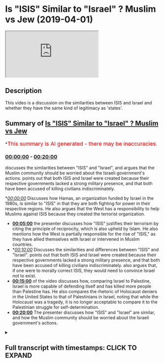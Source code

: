# Is "ISIS" Similar to "Israel" ? Muslim vs Jew (2019-04-01)

<iframe loading='lazy' src='https://www.youtube.com/embed/0vS-UiPFD7Q'></iframe>

## Description

This video is a discussion on the similarities between ISIS and Israel and whether they have the same kind of legitimacy as 'states'.

## Summary of [Is "ISIS" Similar to "Israel" ? Muslim vs Jew](https://www.youtube.com/watch?v=0vS-UiPFD7Q)


*<span style="color:red; font-size:125%">This summary is AI generated - there may be inaccuracies</span>.

### [00:00:00](https://www.youtube.com/watch?v=0vS-UiPFD7Q&t=0) - [00:20:00](https://www.youtube.com/watch?v=0vS-UiPFD7Q&t=1200)

 discusses the similarities between "ISIS" and "Israel", and argues that the Muslim community should be worried about the Israeli government's actions. points out that both ISIS and Israel were created because their respective governments lacked a strong military presence, and that both have been accused of killing civilians indiscriminately.

**[00:00:00](https://www.youtube.com/watch?v=0vS-UiPFD7Q&t=0)* Discusses how Hamas, an organization funded by Israel in the 1980s, is similar to "ISIS" in that they are both fighting for power in their respective regions. He also argues that the West has a responsibility to help Muslims against ISIS because they created the terrorist organization.
* **[00:05:00](https://www.youtube.com/watch?v=0vS-UiPFD7Q&t=300)**  the presenter discusses how "ISIS" justifies their terrorism by citing the principle of reciprocity, which is also upheld by Islam. He also mentions how the West is partially responsible for the rise of "ISIS," as they have allied themselves with Israel or intervened in Muslim countries.
* **[00:10:00](https://www.youtube.com/watch?v=0vS-UiPFD7Q&t=600)* Discusses the similarities and differences between "ISIS" and "Israel". points out that both ISIS and Israel were created because their respective governments lacked a strong military presence, and that both have been accused of killing civilians indiscriminately. also argues that, if one were to morally correct ISIS, they would need to convince Israel not to exist.
* **[00:15:00](https://www.youtube.com/watch?v=0vS-UiPFD7Q&t=900)** of the video discusses how, comparing Israel to Palestine, Israel is more capable of defending itself and has killed more people than Palestine has. He also compares the rhetoric of Holocaust deniers in the United States to that of Palestinians in Israel, noting that while the Holocaust was a tragedy, it is no longer acceptable to compare it to the Palestinian struggle for self-determination.
* **[00:20:00](https://www.youtube.com/watch?v=0vS-UiPFD7Q&t=1200)** The presenter discusses how "ISIS" and "Israel" are similar, and how the Muslim community should be worried about the Israeli government's actions.

<details><summary><h2>Full transcript with timestamps: CLICK TO EXPAND</h2></summary>

[0:00:13](https://youtu.be/0vS-UiPFD7Q?t=13) the reason why i was saying hamas was  
[0:00:15](https://youtu.be/0vS-UiPFD7Q?t=15) funded by israel in 1980s  
[0:00:17](https://youtu.be/0vS-UiPFD7Q?t=17) yeah the reason why that's an important  
[0:00:18](https://youtu.be/0vS-UiPFD7Q?t=18) consideration is because the the main  
[0:00:20](https://youtu.be/0vS-UiPFD7Q?t=20) threat at that time was the plo the  
[0:00:22](https://youtu.be/0vS-UiPFD7Q?t=22) palestinian liberation organization  
[0:00:24](https://youtu.be/0vS-UiPFD7Q?t=24) organization and the reason why they  
[0:00:26](https://youtu.be/0vS-UiPFD7Q?t=26) were amazing they had the majority of  
[0:00:28](https://youtu.be/0vS-UiPFD7Q?t=28) the  
[0:00:28](https://youtu.be/0vS-UiPFD7Q?t=28) military capabilities and so on yeah and  
[0:00:30](https://youtu.be/0vS-UiPFD7Q?t=30) so what happened was that there was a  
[0:00:32](https://youtu.be/0vS-UiPFD7Q?t=32) conflict in interest or if there was a  
[0:00:34](https://youtu.be/0vS-UiPFD7Q?t=34) structure  
[0:00:34](https://youtu.be/0vS-UiPFD7Q?t=34) actually there was a no sorry there was  
[0:00:36](https://youtu.be/0vS-UiPFD7Q?t=36) a struggle for power there was a  
[0:00:37](https://youtu.be/0vS-UiPFD7Q?t=37) struggle for power  
[0:00:38](https://youtu.be/0vS-UiPFD7Q?t=38) between hamas and it continues until  
[0:00:40](https://youtu.be/0vS-UiPFD7Q?t=40) this day and the plo right  
[0:00:41](https://youtu.be/0vS-UiPFD7Q?t=41) and that struggle for power the israelis  
[0:00:44](https://youtu.be/0vS-UiPFD7Q?t=44) saw  
[0:00:45](https://youtu.be/0vS-UiPFD7Q?t=45) an opening and they said you know divide  
[0:00:47](https://youtu.be/0vS-UiPFD7Q?t=47) and conquer  
[0:00:48](https://youtu.be/0vS-UiPFD7Q?t=48) if we fund the hamas and we militarize  
[0:00:51](https://youtu.be/0vS-UiPFD7Q?t=51) them then they'll fight each other we  
[0:00:52](https://youtu.be/0vS-UiPFD7Q?t=52) don't have to fight them that could be  
[0:00:53](https://youtu.be/0vS-UiPFD7Q?t=53) yes yeah so it happens so i can't  
[0:00:55](https://youtu.be/0vS-UiPFD7Q?t=55) justify so where  
[0:00:56](https://youtu.be/0vS-UiPFD7Q?t=56) so this the reason why i'm telling you  
[0:00:59](https://youtu.be/0vS-UiPFD7Q?t=59) this  
[0:00:59](https://youtu.be/0vS-UiPFD7Q?t=59) is it's all about narrative creation  
[0:01:01](https://youtu.be/0vS-UiPFD7Q?t=61) knowledge production the reason why  
[0:01:03](https://youtu.be/0vS-UiPFD7Q?t=63) is because the idea of a terrorist if  
[0:01:05](https://youtu.be/0vS-UiPFD7Q?t=65) you look at the  
[0:01:06](https://youtu.be/0vS-UiPFD7Q?t=66) uh if you look at the forties fifty  
[0:01:08](https://youtu.be/0vS-UiPFD7Q?t=68) sixties seventeen eighteen nineteen  
[0:01:09](https://youtu.be/0vS-UiPFD7Q?t=69) twenty  
[0:01:10](https://youtu.be/0vS-UiPFD7Q?t=70) two thousand so on you'll find that it  
[0:01:12](https://youtu.be/0vS-UiPFD7Q?t=72) was more to do with arab nationality  
[0:01:14](https://youtu.be/0vS-UiPFD7Q?t=74) in the 40s 50s and 60s all right it was  
[0:01:17](https://youtu.be/0vS-UiPFD7Q?t=77) about  
[0:01:18](https://youtu.be/0vS-UiPFD7Q?t=78) arab nationalism versus zionism that was  
[0:01:20](https://youtu.be/0vS-UiPFD7Q?t=80) the struggle all right okay  
[0:01:22](https://youtu.be/0vS-UiPFD7Q?t=82) religion played a secondary you could  
[0:01:24](https://youtu.be/0vS-UiPFD7Q?t=84) even say a tertiary  
[0:01:26](https://youtu.be/0vS-UiPFD7Q?t=86) kind of it was a tertiary consideration  
[0:01:27](https://youtu.be/0vS-UiPFD7Q?t=87) at that point in terms of  
[0:01:29](https://youtu.be/0vS-UiPFD7Q?t=89) the politics the propaganda of both the  
[0:01:31](https://youtu.be/0vS-UiPFD7Q?t=91) arab governments not just in palestine  
[0:01:33](https://youtu.be/0vS-UiPFD7Q?t=93) but around it like in egypt  
[0:01:34](https://youtu.be/0vS-UiPFD7Q?t=94) and syria look the the muslim  
[0:01:38](https://youtu.be/0vS-UiPFD7Q?t=98) the palestinians walking around  
[0:01:42](https://youtu.be/0vS-UiPFD7Q?t=102) in the country can't just finish  
[0:01:45](https://youtu.be/0vS-UiPFD7Q?t=105) my point the same actions were being  
[0:01:47](https://youtu.be/0vS-UiPFD7Q?t=107) done okay all of this time  
[0:01:49](https://youtu.be/0vS-UiPFD7Q?t=109) you've got the same problem with america  
[0:01:50](https://youtu.be/0vS-UiPFD7Q?t=110) funding moody and all these things are  
[0:01:51](https://youtu.be/0vS-UiPFD7Q?t=111) you with me  
[0:01:52](https://youtu.be/0vS-UiPFD7Q?t=112) the reason why i mentioned this is  
[0:01:53](https://youtu.be/0vS-UiPFD7Q?t=113) because the same actions are being done  
[0:01:56](https://youtu.be/0vS-UiPFD7Q?t=116) but the explanatory force has changed  
[0:01:58](https://youtu.be/0vS-UiPFD7Q?t=118) the reason why  
[0:02:00](https://youtu.be/0vS-UiPFD7Q?t=120) these things are happening in the 60s  
[0:02:02](https://youtu.be/0vS-UiPFD7Q?t=122) and 70s according to  
[0:02:04](https://youtu.be/0vS-UiPFD7Q?t=124) if you look at just for example the  
[0:02:05](https://youtu.be/0vS-UiPFD7Q?t=125) propaganda in newspaper materials  
[0:02:08](https://youtu.be/0vS-UiPFD7Q?t=128) is completely different to how it was in  
[0:02:10](https://youtu.be/0vS-UiPFD7Q?t=130) 90 in the 90s 2000s  
[0:02:12](https://youtu.be/0vS-UiPFD7Q?t=132) it shifted from a nationalistic agenda  
[0:02:14](https://youtu.be/0vS-UiPFD7Q?t=134) to a narrative about religion  
[0:02:16](https://youtu.be/0vS-UiPFD7Q?t=136) and that was cause that coincided by the  
[0:02:18](https://youtu.be/0vS-UiPFD7Q?t=138) way you have to know this  
[0:02:19](https://youtu.be/0vS-UiPFD7Q?t=139) with the ending of the cold war which  
[0:02:21](https://youtu.be/0vS-UiPFD7Q?t=141) happened in 89  
[0:02:23](https://youtu.be/0vS-UiPFD7Q?t=143) and the final soldiers left in 91 that  
[0:02:25](https://youtu.be/0vS-UiPFD7Q?t=145) happened a good 27 28 years ago  
[0:02:28](https://youtu.be/0vS-UiPFD7Q?t=148) so obviously america needed a new enemy  
[0:02:31](https://youtu.be/0vS-UiPFD7Q?t=151) israel  
[0:02:31](https://youtu.be/0vS-UiPFD7Q?t=151) needed to kind of come with america and  
[0:02:34](https://youtu.be/0vS-UiPFD7Q?t=154) they came together  
[0:02:35](https://youtu.be/0vS-UiPFD7Q?t=155) the elites of those countries almost in  
[0:02:38](https://youtu.be/0vS-UiPFD7Q?t=158) tacit collusionary format  
[0:02:39](https://youtu.be/0vS-UiPFD7Q?t=159) to create a new narrative of the muslim  
[0:02:41](https://youtu.be/0vS-UiPFD7Q?t=161) terrorist threat  
[0:02:43](https://youtu.be/0vS-UiPFD7Q?t=163) that happened it was in the interest of  
[0:02:45](https://youtu.be/0vS-UiPFD7Q?t=165) the israeli it was in the is  
[0:02:46](https://youtu.be/0vS-UiPFD7Q?t=166) it was in the interest of an opinion  
[0:02:48](https://youtu.be/0vS-UiPFD7Q?t=168) listen  
[0:03:03](https://youtu.be/0vS-UiPFD7Q?t=183) sorry you're still not thinking as broad  
[0:03:05](https://youtu.be/0vS-UiPFD7Q?t=185) as i want you to think  
[0:03:06](https://youtu.be/0vS-UiPFD7Q?t=186) what i'm saying to you 1979  
[0:03:10](https://youtu.be/0vS-UiPFD7Q?t=190) which is a fact you can find i have the  
[0:03:12](https://youtu.be/0vS-UiPFD7Q?t=192) newspaper clipping  
[0:03:16](https://youtu.be/0vS-UiPFD7Q?t=196) or killing millions yes the fact that's  
[0:03:18](https://youtu.be/0vS-UiPFD7Q?t=198) factual millions of being facts muslims  
[0:03:20](https://youtu.be/0vS-UiPFD7Q?t=200) don't believe  
[0:03:20](https://youtu.be/0vS-UiPFD7Q?t=200) not millions but hundreds of thousands  
[0:03:24](https://youtu.be/0vS-UiPFD7Q?t=204) not even a hundred tens of thousands  
[0:03:25](https://youtu.be/0vS-UiPFD7Q?t=205) thousands i wouldn't even say okay this  
[0:03:28](https://youtu.be/0vS-UiPFD7Q?t=208) is  
[0:03:28](https://youtu.be/0vS-UiPFD7Q?t=208) this is that's not available it's in  
[0:03:30](https://youtu.be/0vS-UiPFD7Q?t=210) iraq syria we're talking about all  
[0:03:31](https://youtu.be/0vS-UiPFD7Q?t=211) different  
[0:03:32](https://youtu.be/0vS-UiPFD7Q?t=212) muslims but even then are being killed  
[0:03:34](https://youtu.be/0vS-UiPFD7Q?t=214) fine so  
[0:03:35](https://youtu.be/0vS-UiPFD7Q?t=215) i agree with you so okay that's what's  
[0:03:37](https://youtu.be/0vS-UiPFD7Q?t=217) up it says what this terrorist and  
[0:03:38](https://youtu.be/0vS-UiPFD7Q?t=218) a lot of that's going through the holy  
[0:03:39](https://youtu.be/0vS-UiPFD7Q?t=219) wars and then and what isis are  
[0:03:41](https://youtu.be/0vS-UiPFD7Q?t=221) proclaiming holy  
[0:03:42](https://youtu.be/0vS-UiPFD7Q?t=222) what's that got to do with the west well  
[0:03:43](https://youtu.be/0vS-UiPFD7Q?t=223) i would say to you you're telling me not  
[0:03:45](https://youtu.be/0vS-UiPFD7Q?t=225) about even  
[0:03:46](https://youtu.be/0vS-UiPFD7Q?t=226) isis so to muslims because nobody could  
[0:03:47](https://youtu.be/0vS-UiPFD7Q?t=227) be terrorists well it's got everything  
[0:03:49](https://youtu.be/0vS-UiPFD7Q?t=229) to do  
[0:03:49](https://youtu.be/0vS-UiPFD7Q?t=229) it's everything to do with the west  
[0:03:50](https://youtu.be/0vS-UiPFD7Q?t=230) because they left the power vacuum  
[0:03:52](https://youtu.be/0vS-UiPFD7Q?t=232) 2003 well let me know look at 911  
[0:04:00](https://youtu.be/0vS-UiPFD7Q?t=240) i have a good discussion here okay and  
[0:04:02](https://youtu.be/0vS-UiPFD7Q?t=242) you're just getting over excited  
[0:04:03](https://youtu.be/0vS-UiPFD7Q?t=243) look i'm saying to you i'm telling you  
[0:04:05](https://youtu.be/0vS-UiPFD7Q?t=245) i'm you know i think  
[0:04:06](https://youtu.be/0vS-UiPFD7Q?t=246) well let me let me let you know can i  
[0:04:08](https://youtu.be/0vS-UiPFD7Q?t=248) ask you a question  
[0:04:10](https://youtu.be/0vS-UiPFD7Q?t=250) two planes went into the twin towers yes  
[0:04:11](https://youtu.be/0vS-UiPFD7Q?t=251) yes 911 2  
[0:04:13](https://youtu.be/0vS-UiPFD7Q?t=253) and something people so okay we're back  
[0:04:15](https://youtu.be/0vS-UiPFD7Q?t=255) this guy burnt alive and fell to the  
[0:04:17](https://youtu.be/0vS-UiPFD7Q?t=257) death  
[0:04:17](https://youtu.be/0vS-UiPFD7Q?t=257) right why i could do the west  
[0:04:19](https://youtu.be/0vS-UiPFD7Q?t=259) prototyping muslims well it's got  
[0:04:20](https://youtu.be/0vS-UiPFD7Q?t=260) everything to do with the west if you  
[0:04:21](https://youtu.be/0vS-UiPFD7Q?t=261) look at  
[0:04:22](https://youtu.be/0vS-UiPFD7Q?t=262) if if we bet if we look if we if we look  
[0:04:24](https://youtu.be/0vS-UiPFD7Q?t=264) at the exp  
[0:04:25](https://youtu.be/0vS-UiPFD7Q?t=265) they just add bellum and they just  
[0:04:27](https://youtu.be/0vS-UiPFD7Q?t=267) earned bellow  
[0:04:28](https://youtu.be/0vS-UiPFD7Q?t=268) the justification for war that osama bin  
[0:04:31](https://youtu.be/0vS-UiPFD7Q?t=271) laden supposedly wrote we don't know to  
[0:04:33](https://youtu.be/0vS-UiPFD7Q?t=273) what extent this is  
[0:04:34](https://youtu.be/0vS-UiPFD7Q?t=274) true he wrote this there was a fatwa he  
[0:04:36](https://youtu.be/0vS-UiPFD7Q?t=276) wrote in 1998  
[0:04:37](https://youtu.be/0vS-UiPFD7Q?t=277) and that's what he wrote in 2002 and  
[0:04:40](https://youtu.be/0vS-UiPFD7Q?t=280) then  
[0:04:48](https://youtu.be/0vS-UiPFD7Q?t=288) isaac now you're playing games now you  
[0:04:49](https://youtu.be/0vS-UiPFD7Q?t=289) don't understand now there's a language  
[0:04:51](https://youtu.be/0vS-UiPFD7Q?t=291) barrier  
[0:04:51](https://youtu.be/0vS-UiPFD7Q?t=291) i'm sorry i really don't understand no  
[0:04:53](https://youtu.be/0vS-UiPFD7Q?t=293) well let me explain to you yeah  
[0:04:54](https://youtu.be/0vS-UiPFD7Q?t=294) if you look at his fatwas and his modes  
[0:04:57](https://youtu.be/0vS-UiPFD7Q?t=297) of justification  
[0:04:58](https://youtu.be/0vS-UiPFD7Q?t=298) generally against the west could you  
[0:04:59](https://youtu.be/0vS-UiPFD7Q?t=299) explain can you just give me a giveaway  
[0:05:01](https://youtu.be/0vS-UiPFD7Q?t=301) sorry sorry this is knowledge  
[0:05:03](https://youtu.be/0vS-UiPFD7Q?t=303) information you don't know all right  
[0:05:04](https://youtu.be/0vS-UiPFD7Q?t=304) so you ask me a question i'm giving you  
[0:05:06](https://youtu.be/0vS-UiPFD7Q?t=306) the answer with with data and figures  
[0:05:08](https://youtu.be/0vS-UiPFD7Q?t=308) i'm sorry you should yeah  
[0:05:13](https://youtu.be/0vS-UiPFD7Q?t=313) yes before him and after him how they  
[0:05:16](https://youtu.be/0vS-UiPFD7Q?t=316) justify  
[0:05:17](https://youtu.be/0vS-UiPFD7Q?t=317) the cancelling out of non-combatant  
[0:05:20](https://youtu.be/0vS-UiPFD7Q?t=320) immunity  
[0:05:21](https://youtu.be/0vS-UiPFD7Q?t=321) yes which is the principle that  
[0:05:22](https://youtu.be/0vS-UiPFD7Q?t=322) islamically is upheld even by them by  
[0:05:24](https://youtu.be/0vS-UiPFD7Q?t=324) the way  
[0:05:25](https://youtu.be/0vS-UiPFD7Q?t=325) even by them is upheld the reason how  
[0:05:28](https://youtu.be/0vS-UiPFD7Q?t=328) they cancel that  
[0:05:29](https://youtu.be/0vS-UiPFD7Q?t=329) that principle out of non-combatant  
[0:05:31](https://youtu.be/0vS-UiPFD7Q?t=331) immunity is what they say is  
[0:05:33](https://youtu.be/0vS-UiPFD7Q?t=333) the principle of reciprocity they say  
[0:05:35](https://youtu.be/0vS-UiPFD7Q?t=335) that they're killing our listen  
[0:05:37](https://youtu.be/0vS-UiPFD7Q?t=337) they say osama bin laden said and his  
[0:05:39](https://youtu.be/0vS-UiPFD7Q?t=339) fats were 98. why  
[0:05:41](https://youtu.be/0vS-UiPFD7Q?t=341) why are we killing you because you're  
[0:05:42](https://youtu.be/0vS-UiPFD7Q?t=342) killing us he said in his photo in 2002  
[0:05:44](https://youtu.be/0vS-UiPFD7Q?t=344) the same thing  
[0:05:46](https://youtu.be/0vS-UiPFD7Q?t=346) in other words the reasons why isis can  
[0:05:49](https://youtu.be/0vS-UiPFD7Q?t=349) even exist  
[0:05:50](https://youtu.be/0vS-UiPFD7Q?t=350) is because they justify their acts and  
[0:05:53](https://youtu.be/0vS-UiPFD7Q?t=353) their  
[0:05:54](https://youtu.be/0vS-UiPFD7Q?t=354) terrorism yes through the actions  
[0:05:57](https://youtu.be/0vS-UiPFD7Q?t=357) of the western world according to them  
[0:06:00](https://youtu.be/0vS-UiPFD7Q?t=360) okay according to them that  
[0:06:02](https://youtu.be/0vS-UiPFD7Q?t=362) justifies a person's actions  
[0:06:18](https://youtu.be/0vS-UiPFD7Q?t=378) let's be clear we totally agree on that  
[0:06:20](https://youtu.be/0vS-UiPFD7Q?t=380) point but what i'm saying is if what is  
[0:06:22](https://youtu.be/0vS-UiPFD7Q?t=382) the west  
[0:06:22](https://youtu.be/0vS-UiPFD7Q?t=382) what to do with it according to their  
[0:06:24](https://youtu.be/0vS-UiPFD7Q?t=384) justification methods  
[0:06:26](https://youtu.be/0vS-UiPFD7Q?t=386) they say the west because they they've  
[0:06:29](https://youtu.be/0vS-UiPFD7Q?t=389) come into the us and  
[0:06:30](https://youtu.be/0vS-UiPFD7Q?t=390) the saudi arabia the military they've  
[0:06:32](https://youtu.be/0vS-UiPFD7Q?t=392) come in as military based in saudi  
[0:06:33](https://youtu.be/0vS-UiPFD7Q?t=393) arabia  
[0:06:34](https://youtu.be/0vS-UiPFD7Q?t=394) because of the israel they continually  
[0:06:37](https://youtu.be/0vS-UiPFD7Q?t=397) reference  
[0:06:38](https://youtu.be/0vS-UiPFD7Q?t=398) israel palestine bosnia and chechnya  
[0:06:41](https://youtu.be/0vS-UiPFD7Q?t=401) they are talking about either the west's  
[0:06:44](https://youtu.be/0vS-UiPFD7Q?t=404) um allying with israel or  
[0:06:48](https://youtu.be/0vS-UiPFD7Q?t=408) direct intervention of muslim lands or  
[0:06:50](https://youtu.be/0vS-UiPFD7Q?t=410) acquiescence of muslim  
[0:06:52](https://youtu.be/0vS-UiPFD7Q?t=412) death that is how they've been able to  
[0:06:55](https://youtu.be/0vS-UiPFD7Q?t=415) justify it  
[0:06:56](https://youtu.be/0vS-UiPFD7Q?t=416) in the same way as the christ church  
[0:06:58](https://youtu.be/0vS-UiPFD7Q?t=418) killer was able to justify his murder  
[0:07:00](https://youtu.be/0vS-UiPFD7Q?t=420) in the same way by the way begin  
[0:07:03](https://youtu.be/0vS-UiPFD7Q?t=423) the president of israel hold on excuse  
[0:07:05](https://youtu.be/0vS-UiPFD7Q?t=425) me the president of  
[0:07:07](https://youtu.be/0vS-UiPFD7Q?t=427) the president of israel in his book the  
[0:07:09](https://youtu.be/0vS-UiPFD7Q?t=429) revolt which he wrote which you can read  
[0:07:11](https://youtu.be/0vS-UiPFD7Q?t=431) is a book a primary source material he  
[0:07:13](https://youtu.be/0vS-UiPFD7Q?t=433) says in the beginning of the book  
[0:07:15](https://youtu.be/0vS-UiPFD7Q?t=435) we hate those arabs and he tells  
[0:07:19](https://youtu.be/0vS-UiPFD7Q?t=439) us he tells the people how he went into  
[0:07:21](https://youtu.be/0vS-UiPFD7Q?t=441) villages and killed all the arabs  
[0:07:22](https://youtu.be/0vS-UiPFD7Q?t=442) he justifies his i never justified what  
[0:07:26](https://youtu.be/0vS-UiPFD7Q?t=446) i did did i say that you did it bring  
[0:07:28](https://youtu.be/0vS-UiPFD7Q?t=448) this to me i'm saying that they're  
[0:07:30](https://youtu.be/0vS-UiPFD7Q?t=450) they're just a bellow and just just a  
[0:07:33](https://youtu.be/0vS-UiPFD7Q?t=453) bellow  
[0:07:34](https://youtu.be/0vS-UiPFD7Q?t=454) their modes of justification is  
[0:07:37](https://youtu.be/0vS-UiPFD7Q?t=457) actually the same throughout that the  
[0:07:41](https://youtu.be/0vS-UiPFD7Q?t=461) the jews have the  
[0:07:42](https://youtu.be/0vS-UiPFD7Q?t=462) the jewish terrorists have the same way  
[0:07:44](https://youtu.be/0vS-UiPFD7Q?t=464) the christchurch killer has the same way  
[0:07:46](https://youtu.be/0vS-UiPFD7Q?t=466) and and so does the muslim terrorists  
[0:07:47](https://youtu.be/0vS-UiPFD7Q?t=467) say it's the principle of reciprocity  
[0:07:49](https://youtu.be/0vS-UiPFD7Q?t=469) you're doing it to us  
[0:07:50](https://youtu.be/0vS-UiPFD7Q?t=470) we're doing it to you so from that  
[0:07:52](https://youtu.be/0vS-UiPFD7Q?t=472) perspective they can cancel out  
[0:07:54](https://youtu.be/0vS-UiPFD7Q?t=474) non-combatant immunity  
[0:07:56](https://youtu.be/0vS-UiPFD7Q?t=476) and there can be terrorism so are you in  
[0:07:58](https://youtu.be/0vS-UiPFD7Q?t=478) other words saying that the west is just  
[0:07:59](https://youtu.be/0vS-UiPFD7Q?t=479) as responsible and just as as  
[0:08:01](https://youtu.be/0vS-UiPFD7Q?t=481) no i'm not saying that that's not true  
[0:08:03](https://youtu.be/0vS-UiPFD7Q?t=483) i'm saying that  
[0:08:04](https://youtu.be/0vS-UiPFD7Q?t=484) everyone every terrorist i'm saying  
[0:08:06](https://youtu.be/0vS-UiPFD7Q?t=486) every terrorist every single terrorist  
[0:08:08](https://youtu.be/0vS-UiPFD7Q?t=488) every extremist  
[0:08:10](https://youtu.be/0vS-UiPFD7Q?t=490) every monstrous person that cancels out  
[0:08:13](https://youtu.be/0vS-UiPFD7Q?t=493) this principle of non-combatant immunity  
[0:08:15](https://youtu.be/0vS-UiPFD7Q?t=495) must first go through a justification  
[0:08:17](https://youtu.be/0vS-UiPFD7Q?t=497) program in their mind  
[0:08:18](https://youtu.be/0vS-UiPFD7Q?t=498) and that justification program has to  
[0:08:21](https://youtu.be/0vS-UiPFD7Q?t=501) start with a perpetual conflict  
[0:08:23](https://youtu.be/0vS-UiPFD7Q?t=503) which they propose for themselves we've  
[0:08:25](https://youtu.be/0vS-UiPFD7Q?t=505) been driven out of our land  
[0:08:27](https://youtu.be/0vS-UiPFD7Q?t=507) we've been killed with this with that  
[0:08:29](https://youtu.be/0vS-UiPFD7Q?t=509) and then killing children becomes  
[0:08:30](https://youtu.be/0vS-UiPFD7Q?t=510) legitimate  
[0:08:31](https://youtu.be/0vS-UiPFD7Q?t=511) it's legitimate for isis it's legitimate  
[0:08:33](https://youtu.be/0vS-UiPFD7Q?t=513) for the christchurch killer  
[0:08:35](https://youtu.be/0vS-UiPFD7Q?t=515) for the israeli state my point is that  
[0:08:37](https://youtu.be/0vS-UiPFD7Q?t=517) you can't see  
[0:08:38](https://youtu.be/0vS-UiPFD7Q?t=518) that the israeli government is isis and  
[0:08:41](https://youtu.be/0vS-UiPFD7Q?t=521) isis is the israeli government  
[0:08:42](https://youtu.be/0vS-UiPFD7Q?t=522) there is no difficulty there is no  
[0:08:44](https://youtu.be/0vS-UiPFD7Q?t=524) difference the only difference is  
[0:08:46](https://youtu.be/0vS-UiPFD7Q?t=526) the israeli government where's the  
[0:08:47](https://youtu.be/0vS-UiPFD7Q?t=527) island necessarily uh  
[0:08:50](https://youtu.be/0vS-UiPFD7Q?t=530) i would say i was saying no problem the  
[0:08:52](https://youtu.be/0vS-UiPFD7Q?t=532) israeli government  
[0:09:06](https://youtu.be/0vS-UiPFD7Q?t=546) that's what isis says that's what let me  
[0:09:07](https://youtu.be/0vS-UiPFD7Q?t=547) know that's what isis says do you know  
[0:09:09](https://youtu.be/0vS-UiPFD7Q?t=549) that's why isis says look at their books  
[0:09:11](https://youtu.be/0vS-UiPFD7Q?t=551) look at look at the look at their  
[0:09:12](https://youtu.be/0vS-UiPFD7Q?t=552) magazines have you read what they said  
[0:09:14](https://youtu.be/0vS-UiPFD7Q?t=554) well that's right anyone that doesn't  
[0:09:15](https://youtu.be/0vS-UiPFD7Q?t=555) convert islam gets butchered they start  
[0:09:16](https://youtu.be/0vS-UiPFD7Q?t=556) no that's not they don't quote about  
[0:09:17](https://youtu.be/0vS-UiPFD7Q?t=557) that they don't say that i say that's  
[0:09:19](https://youtu.be/0vS-UiPFD7Q?t=559) what they do  
[0:09:20](https://youtu.be/0vS-UiPFD7Q?t=560) okay isis i'm telling you i've read what  
[0:09:24](https://youtu.be/0vS-UiPFD7Q?t=564) i've read  
[0:09:24](https://youtu.be/0vS-UiPFD7Q?t=564) i don't care what they say i know they  
[0:09:26](https://youtu.be/0vS-UiPFD7Q?t=566) go to everything well well  
[0:09:28](https://youtu.be/0vS-UiPFD7Q?t=568) i can say the same thing about israelis  
[0:09:31](https://youtu.be/0vS-UiPFD7Q?t=571) and killing men  
[0:09:33](https://youtu.be/0vS-UiPFD7Q?t=573) look if that's what i thought it's not  
[0:09:34](https://youtu.be/0vS-UiPFD7Q?t=574) about due date conversion it's about  
[0:09:36](https://youtu.be/0vS-UiPFD7Q?t=576) a genocide it's about getting the people  
[0:09:38](https://youtu.be/0vS-UiPFD7Q?t=578) those arabs out and keeping those  
[0:09:40](https://youtu.be/0vS-UiPFD7Q?t=580) what doesn't mean you're getting those  
[0:09:40](https://youtu.be/0vS-UiPFD7Q?t=580) arrows out but i'm telling you i'm not  
[0:09:42](https://youtu.be/0vS-UiPFD7Q?t=582) necessarily going to be designers i'm  
[0:09:43](https://youtu.be/0vS-UiPFD7Q?t=583) saying as of now that's what's happened  
[0:09:45](https://youtu.be/0vS-UiPFD7Q?t=585) isn't it there is an argument  
[0:09:46](https://youtu.be/0vS-UiPFD7Q?t=586) to do with what is up to they are very  
[0:09:50](https://youtu.be/0vS-UiPFD7Q?t=590) they're living a life i suspect in the  
[0:09:52](https://youtu.be/0vS-UiPFD7Q?t=592) u.s by the way  
[0:09:53](https://youtu.be/0vS-UiPFD7Q?t=593) if they don't do you do you say that  
[0:09:54](https://youtu.be/0vS-UiPFD7Q?t=594) isis is a legitimate state  
[0:09:56](https://youtu.be/0vS-UiPFD7Q?t=596) no okay why not yeah who doesn't think  
[0:09:59](https://youtu.be/0vS-UiPFD7Q?t=599) they are  
[0:09:59](https://youtu.be/0vS-UiPFD7Q?t=599) they're not they're not a legitimate  
[0:10:01](https://youtu.be/0vS-UiPFD7Q?t=601) state because it didn't have on anything  
[0:10:02](https://youtu.be/0vS-UiPFD7Q?t=602) no no you you were saying  
[0:10:05](https://youtu.be/0vS-UiPFD7Q?t=605) israel conquered yes that your  
[0:10:08](https://youtu.be/0vS-UiPFD7Q?t=608) justification for their existence is  
[0:10:09](https://youtu.be/0vS-UiPFD7Q?t=609) conquest  
[0:10:10](https://youtu.be/0vS-UiPFD7Q?t=610) isis conquered their lands you can make  
[0:10:12](https://youtu.be/0vS-UiPFD7Q?t=612) the same justification no  
[0:10:14](https://youtu.be/0vS-UiPFD7Q?t=614) i never said that was a justification  
[0:10:17](https://youtu.be/0vS-UiPFD7Q?t=617) that that the british government if  
[0:10:18](https://youtu.be/0vS-UiPFD7Q?t=618) there is one the british government gave  
[0:10:20](https://youtu.be/0vS-UiPFD7Q?t=620) up  
[0:10:20](https://youtu.be/0vS-UiPFD7Q?t=620) so what's the difference between isis  
[0:10:25](https://youtu.be/0vS-UiPFD7Q?t=625) let's be honest let's be honest you said  
[0:10:27](https://youtu.be/0vS-UiPFD7Q?t=627) the blanket statement yeah  
[0:10:28](https://youtu.be/0vS-UiPFD7Q?t=628) expected me to vibrate that the israeli  
[0:10:30](https://youtu.be/0vS-UiPFD7Q?t=630) government is isis now i completely do  
[0:10:32](https://youtu.be/0vS-UiPFD7Q?t=632) well they have the same justification  
[0:10:35](https://youtu.be/0vS-UiPFD7Q?t=635) it's really do not have agendas to kill  
[0:10:37](https://youtu.be/0vS-UiPFD7Q?t=637) people yes they don't no they don't  
[0:10:39](https://youtu.be/0vS-UiPFD7Q?t=639) they're suspension  
[0:10:41](https://youtu.be/0vS-UiPFD7Q?t=641) listen all these attacks but have you  
[0:10:43](https://youtu.be/0vS-UiPFD7Q?t=643) read it though  
[0:10:44](https://youtu.be/0vS-UiPFD7Q?t=644) no i'm  
[0:10:49](https://youtu.be/0vS-UiPFD7Q?t=649) have you ever been to israel or do you  
[0:10:50](https://youtu.be/0vS-UiPFD7Q?t=650) think i'm allowed in the country like  
[0:10:51](https://youtu.be/0vS-UiPFD7Q?t=651) that  
[0:10:52](https://youtu.be/0vS-UiPFD7Q?t=652) i just met i came back no matter what  
[0:10:54](https://youtu.be/0vS-UiPFD7Q?t=654) i'm not allowed they kicked us back out  
[0:10:56](https://youtu.be/0vS-UiPFD7Q?t=656) man you trust me  
[0:10:57](https://youtu.be/0vS-UiPFD7Q?t=657) trust you i came back just to release a  
[0:10:59](https://youtu.be/0vS-UiPFD7Q?t=659) jet flight from tel aviv to stanster  
[0:11:02](https://youtu.be/0vS-UiPFD7Q?t=662) trust me i can tell you those two people  
[0:11:05](https://youtu.be/0vS-UiPFD7Q?t=665) having a nice conversation  
[0:11:06](https://youtu.be/0vS-UiPFD7Q?t=666) with 10 muslims i know the muslims go  
[0:11:08](https://youtu.be/0vS-UiPFD7Q?t=668) there but not every muslim if you're  
[0:11:09](https://youtu.be/0vS-UiPFD7Q?t=669) affiliated to a charity  
[0:11:11](https://youtu.be/0vS-UiPFD7Q?t=671) that boycotts israel they don't let you  
[0:11:12](https://youtu.be/0vS-UiPFD7Q?t=672) in no one frequency is not allowed  
[0:11:14](https://youtu.be/0vS-UiPFD7Q?t=674) why not because you're a threat to the  
[0:11:16](https://youtu.be/0vS-UiPFD7Q?t=676) country what if i boycott the they don't  
[0:11:18](https://youtu.be/0vS-UiPFD7Q?t=678) either  
[0:11:18](https://youtu.be/0vS-UiPFD7Q?t=678) don't eat the decision  
[0:11:21](https://youtu.be/0vS-UiPFD7Q?t=681) i'm not going to kill you i'm just i'm  
[0:11:22](https://youtu.be/0vS-UiPFD7Q?t=682) saying that you do that you don't have  
[0:11:24](https://youtu.be/0vS-UiPFD7Q?t=684) marriage you pull on the flag in america  
[0:11:25](https://youtu.be/0vS-UiPFD7Q?t=685) they put you in prison why just because  
[0:11:26](https://youtu.be/0vS-UiPFD7Q?t=686) i've just  
[0:11:27](https://youtu.be/0vS-UiPFD7Q?t=687) that's what happens people sorry you put  
[0:11:29](https://youtu.be/0vS-UiPFD7Q?t=689) an american flag not in this country my  
[0:11:30](https://youtu.be/0vS-UiPFD7Q?t=690) friend you can put any  
[0:11:32](https://youtu.be/0vS-UiPFD7Q?t=692) american flag you want here i know you  
[0:11:33](https://youtu.be/0vS-UiPFD7Q?t=693) can't but you burn an american flag in  
[0:11:34](https://youtu.be/0vS-UiPFD7Q?t=694) america  
[0:11:35](https://youtu.be/0vS-UiPFD7Q?t=695) like you said yeah the point i'll make  
[0:11:38](https://youtu.be/0vS-UiPFD7Q?t=698) it to you is this  
[0:11:39](https://youtu.be/0vS-UiPFD7Q?t=699) that if you're what i'm making to you is  
[0:11:54](https://youtu.be/0vS-UiPFD7Q?t=714) right  
[0:12:23](https://youtu.be/0vS-UiPFD7Q?t=743) afraid all these people okay he sat down  
[0:12:25](https://youtu.be/0vS-UiPFD7Q?t=745) with him so the problem is  
[0:12:27](https://youtu.be/0vS-UiPFD7Q?t=747) as of now what did you call it uh osama  
[0:12:29](https://youtu.be/0vS-UiPFD7Q?t=749) bin laden sat down who's with the scia  
[0:12:31](https://youtu.be/0vS-UiPFD7Q?t=751) did he yes in 1979 they were friends  
[0:12:34](https://youtu.be/0vS-UiPFD7Q?t=754) they were good friends of each other  
[0:12:36](https://youtu.be/0vS-UiPFD7Q?t=756) does that mean anything to me what is  
[0:12:38](https://youtu.be/0vS-UiPFD7Q?t=758) that or how's that evidence he i'm  
[0:12:40](https://youtu.be/0vS-UiPFD7Q?t=760) asking  
[0:12:40](https://youtu.be/0vS-UiPFD7Q?t=760) in fact no you know the time you're not  
[0:12:42](https://youtu.be/0vS-UiPFD7Q?t=762) justified the times have a picture of  
[0:12:44](https://youtu.be/0vS-UiPFD7Q?t=764) the calling over heroes all you're doing  
[0:12:45](https://youtu.be/0vS-UiPFD7Q?t=765) is calling israel says i'm asking you  
[0:12:48](https://youtu.be/0vS-UiPFD7Q?t=768) what i'm doing all these reasons i'm  
[0:12:49](https://youtu.be/0vS-UiPFD7Q?t=769) saying that you said i'm asking a basic  
[0:12:51](https://youtu.be/0vS-UiPFD7Q?t=771) question what  
[0:12:52](https://youtu.be/0vS-UiPFD7Q?t=772) do you want six million israeli let's  
[0:12:54](https://youtu.be/0vS-UiPFD7Q?t=774) see let's say you morally correct that  
[0:12:55](https://youtu.be/0vS-UiPFD7Q?t=775) they shouldn't be in the country yes the  
[0:12:57](https://youtu.be/0vS-UiPFD7Q?t=777) problem is what do you want six million  
[0:12:58](https://youtu.be/0vS-UiPFD7Q?t=778) israelis to do now  
[0:12:59](https://youtu.be/0vS-UiPFD7Q?t=779) i think that this is an audition is  
[0:13:00](https://youtu.be/0vS-UiPFD7Q?t=780) calling them assets  
[0:13:02](https://youtu.be/0vS-UiPFD7Q?t=782) they kill people what are you doing is  
[0:13:04](https://youtu.be/0vS-UiPFD7Q?t=784) saying that they have agendas to get rid  
[0:13:05](https://youtu.be/0vS-UiPFD7Q?t=785) of the muslims  
[0:13:06](https://youtu.be/0vS-UiPFD7Q?t=786) i'm telling you now there's a a major  
[0:13:09](https://youtu.be/0vS-UiPFD7Q?t=789) conflict  
[0:13:10](https://youtu.be/0vS-UiPFD7Q?t=790) and it's about it are you asking me a  
[0:13:12](https://youtu.be/0vS-UiPFD7Q?t=792) question you've asked no let me just  
[0:13:13](https://youtu.be/0vS-UiPFD7Q?t=793) finish yeah i'm just finished  
[0:13:16](https://youtu.be/0vS-UiPFD7Q?t=796) i'm not i'm just i'm very calm okay yeah  
[0:13:20](https://youtu.be/0vS-UiPFD7Q?t=800) just give it two minutes  
[0:13:21](https://youtu.be/0vS-UiPFD7Q?t=801) all right yeah that's right yeah yeah  
[0:13:23](https://youtu.be/0vS-UiPFD7Q?t=803) i'm saying people are killing each other  
[0:13:25](https://youtu.be/0vS-UiPFD7Q?t=805) yep  
[0:13:25](https://youtu.be/0vS-UiPFD7Q?t=805) and we know for a fact there are  
[0:13:27](https://youtu.be/0vS-UiPFD7Q?t=807) palestinians who want to kill israelis  
[0:13:29](https://youtu.be/0vS-UiPFD7Q?t=809) have a chance to kill all israelis  
[0:13:30](https://youtu.be/0vS-UiPFD7Q?t=810) okay you know that's that's a fact it's  
[0:13:32](https://youtu.be/0vS-UiPFD7Q?t=812) a given i'm telling you now i'm i had  
[0:13:34](https://youtu.be/0vS-UiPFD7Q?t=814) friends no problem juicing people  
[0:13:37](https://youtu.be/0vS-UiPFD7Q?t=817) you read the israeli newspapers there's  
[0:13:39](https://youtu.be/0vS-UiPFD7Q?t=819) terrorist attacks every couple of years  
[0:13:40](https://youtu.be/0vS-UiPFD7Q?t=820) okay go ahead keep going  
[0:13:42](https://youtu.be/0vS-UiPFD7Q?t=822) well as of now by the way it's not it's  
[0:13:44](https://youtu.be/0vS-UiPFD7Q?t=824) not the case i've looked at the numbers  
[0:13:46](https://youtu.be/0vS-UiPFD7Q?t=826) that's fine  
[0:13:46](https://youtu.be/0vS-UiPFD7Q?t=826) the case i'm telling you facts that i  
[0:13:48](https://youtu.be/0vS-UiPFD7Q?t=828) lived there i've lived i've studied  
[0:13:49](https://youtu.be/0vS-UiPFD7Q?t=829) therefore yeah but  
[0:13:50](https://youtu.be/0vS-UiPFD7Q?t=830) no no no i know you studied there for  
[0:13:51](https://youtu.be/0vS-UiPFD7Q?t=831) the past year that's one year and  
[0:13:53](https://youtu.be/0vS-UiPFD7Q?t=833) seventy years of its history so that's  
[0:13:54](https://youtu.be/0vS-UiPFD7Q?t=834) 170th  
[0:13:56](https://youtu.be/0vS-UiPFD7Q?t=836) well what's happened with anything  
[0:13:58](https://youtu.be/0vS-UiPFD7Q?t=838) that's a lot of no no i'm asking as of  
[0:14:00](https://youtu.be/0vS-UiPFD7Q?t=840) now it's like  
[0:14:04](https://youtu.be/0vS-UiPFD7Q?t=844) so you don't really have the full volume  
[0:14:05](https://youtu.be/0vS-UiPFD7Q?t=845) yeah yeah you hear terrorist attacks  
[0:14:07](https://youtu.be/0vS-UiPFD7Q?t=847) left right and center  
[0:14:08](https://youtu.be/0vS-UiPFD7Q?t=848) are you hearing this you do certainly no  
[0:14:11](https://youtu.be/0vS-UiPFD7Q?t=851) no this is fact  
[0:14:11](https://youtu.be/0vS-UiPFD7Q?t=851) yeah well it's usually there's a bullet  
[0:14:13](https://youtu.be/0vS-UiPFD7Q?t=853) i know i know i know if there's a place  
[0:14:15](https://youtu.be/0vS-UiPFD7Q?t=855) called hanov in jerusalem  
[0:14:17](https://youtu.be/0vS-UiPFD7Q?t=857) where uh two years back five the five um  
[0:14:20](https://youtu.be/0vS-UiPFD7Q?t=860) so what numbers are so look at the  
[0:14:21](https://youtu.be/0vS-UiPFD7Q?t=861) civilian casualties of palestinians  
[0:14:23](https://youtu.be/0vS-UiPFD7Q?t=863) that could also be true no hold on let's  
[0:14:25](https://youtu.be/0vS-UiPFD7Q?t=865) look at that let's look at the last ten  
[0:14:26](https://youtu.be/0vS-UiPFD7Q?t=866) years has ezreal ever  
[0:14:28](https://youtu.be/0vS-UiPFD7Q?t=868) just gone and done airstrikes on gaza  
[0:14:30](https://youtu.be/0vS-UiPFD7Q?t=870) without rockets coming before  
[0:14:31](https://youtu.be/0vS-UiPFD7Q?t=871) never how do you know that of course  
[0:14:33](https://youtu.be/0vS-UiPFD7Q?t=873) this rocket so what about what did you  
[0:14:35](https://youtu.be/0vS-UiPFD7Q?t=875) make  
[0:14:36](https://youtu.be/0vS-UiPFD7Q?t=876) for a reason i said you're now  
[0:14:37](https://youtu.be/0vS-UiPFD7Q?t=877) justifying your candidates my parents  
[0:14:39](https://youtu.be/0vS-UiPFD7Q?t=879) lived there in 1992 so let's let's end  
[0:14:41](https://youtu.be/0vS-UiPFD7Q?t=881) this discussion because  
[0:14:42](https://youtu.be/0vS-UiPFD7Q?t=882) i was going to  
[0:14:49](https://youtu.be/0vS-UiPFD7Q?t=889) well the only thing that's clear to me  
[0:14:50](https://youtu.be/0vS-UiPFD7Q?t=890) yeah is that your failure to recognize  
[0:14:53](https://youtu.be/0vS-UiPFD7Q?t=893) that i know you but you you haven't let  
[0:14:55](https://youtu.be/0vS-UiPFD7Q?t=895) me speak man i've been  
[0:14:56](https://youtu.be/0vS-UiPFD7Q?t=896) speaking for a long time you just said  
[0:14:58](https://youtu.be/0vS-UiPFD7Q?t=898) the blanket let me have i've been  
[0:14:59](https://youtu.be/0vS-UiPFD7Q?t=899) speaking for a long time or has it been  
[0:15:00](https://youtu.be/0vS-UiPFD7Q?t=900) quite even actually  
[0:15:01](https://youtu.be/0vS-UiPFD7Q?t=901) okay it could be even but you don't say  
[0:15:03](https://youtu.be/0vS-UiPFD7Q?t=903) that you said it's been even okay it's  
[0:15:05](https://youtu.be/0vS-UiPFD7Q?t=905) been even  
[0:15:06](https://youtu.be/0vS-UiPFD7Q?t=906) right you're saying that's a little bit  
[0:15:08](https://youtu.be/0vS-UiPFD7Q?t=908) discombobulated right now  
[0:15:09](https://youtu.be/0vS-UiPFD7Q?t=909) it could be because this is the show  
[0:15:18](https://youtu.be/0vS-UiPFD7Q?t=918) so the point is that you said that  
[0:15:19](https://youtu.be/0vS-UiPFD7Q?t=919) israel is a terrorist the israeli  
[0:15:20](https://youtu.be/0vS-UiPFD7Q?t=920) government now is a terrorist  
[0:15:21](https://youtu.be/0vS-UiPFD7Q?t=921) organization  
[0:15:22](https://youtu.be/0vS-UiPFD7Q?t=922) what i'm saying is i will not agree  
[0:15:24](https://youtu.be/0vS-UiPFD7Q?t=924) designers i don't agree  
[0:15:30](https://youtu.be/0vS-UiPFD7Q?t=930) and i have and do you know why i say  
[0:15:32](https://youtu.be/0vS-UiPFD7Q?t=932) that i say that look ergon was actually  
[0:15:34](https://youtu.be/0vS-UiPFD7Q?t=934) you just changed your mind  
[0:15:38](https://youtu.be/0vS-UiPFD7Q?t=938) would you mind no no let me just i was  
[0:15:39](https://youtu.be/0vS-UiPFD7Q?t=939) just finishing do you want to finish off  
[0:15:40](https://youtu.be/0vS-UiPFD7Q?t=940) what you're saying  
[0:15:41](https://youtu.be/0vS-UiPFD7Q?t=941) that's exactly what i'm asking you yeah  
[0:15:42](https://youtu.be/0vS-UiPFD7Q?t=942) yeah so what i'm saying is that as of  
[0:15:45](https://youtu.be/0vS-UiPFD7Q?t=945) now there is definitely a threat to the  
[0:15:47](https://youtu.be/0vS-UiPFD7Q?t=947) security security of six million jews  
[0:15:49](https://youtu.be/0vS-UiPFD7Q?t=949) doing israel six million israelis  
[0:15:51](https://youtu.be/0vS-UiPFD7Q?t=951) okay and there's no threat on the  
[0:15:52](https://youtu.be/0vS-UiPFD7Q?t=952) palestinians there is  
[0:15:54](https://youtu.be/0vS-UiPFD7Q?t=954) so which one is more severe i don't know  
[0:15:56](https://youtu.be/0vS-UiPFD7Q?t=956) i'm asking you don't know okay let's  
[0:15:57](https://youtu.be/0vS-UiPFD7Q?t=957) look at the numbers then  
[0:15:59](https://youtu.be/0vS-UiPFD7Q?t=959) let's look at well look at let's look at  
[0:16:00](https://youtu.be/0vS-UiPFD7Q?t=960) the numbers you have  
[0:16:02](https://youtu.be/0vS-UiPFD7Q?t=962) how many people living in gaza how many  
[0:16:04](https://youtu.be/0vS-UiPFD7Q?t=964) people it's the most densely populated  
[0:16:06](https://youtu.be/0vS-UiPFD7Q?t=966) place in the world  
[0:16:20](https://youtu.be/0vS-UiPFD7Q?t=980) i was going to say to you is simply this  
[0:16:22](https://youtu.be/0vS-UiPFD7Q?t=982) is simply this simply this  
[0:16:24](https://youtu.be/0vS-UiPFD7Q?t=984) if you're being honest with yourself  
[0:16:26](https://youtu.be/0vS-UiPFD7Q?t=986) yeah i'm wanting to be i'm very  
[0:16:28](https://youtu.be/0vS-UiPFD7Q?t=988) open-minded yeah if you're very  
[0:16:29](https://youtu.be/0vS-UiPFD7Q?t=989) open-minded  
[0:16:29](https://youtu.be/0vS-UiPFD7Q?t=989) you know that if you look at the fact  
[0:16:33](https://youtu.be/0vS-UiPFD7Q?t=993) that in 1971 whatever it was  
[0:16:36](https://youtu.be/0vS-UiPFD7Q?t=996) the fact that uh begin was allowed to  
[0:16:38](https://youtu.be/0vS-UiPFD7Q?t=998) become  
[0:16:39](https://youtu.be/0vS-UiPFD7Q?t=999) president of the country yo just not let  
[0:16:42](https://youtu.be/0vS-UiPFD7Q?t=1002) me speak okay  
[0:16:43](https://youtu.be/0vS-UiPFD7Q?t=1003) he was actually one of the people who  
[0:16:45](https://youtu.be/0vS-UiPFD7Q?t=1005) you were talking about  
[0:16:46](https://youtu.be/0vS-UiPFD7Q?t=1006) 911 you were talking about sound biladin  
[0:16:48](https://youtu.be/0vS-UiPFD7Q?t=1008) he was part of an  
[0:16:49](https://youtu.be/0vS-UiPFD7Q?t=1009) operation which went into a hotel yeah  
[0:16:52](https://youtu.be/0vS-UiPFD7Q?t=1012) and killed 91 innocent  
[0:16:54](https://youtu.be/0vS-UiPFD7Q?t=1014) individuals in one of yeah it's very  
[0:16:56](https://youtu.be/0vS-UiPFD7Q?t=1016) wrong but he was your president  
[0:16:58](https://youtu.be/0vS-UiPFD7Q?t=1018) in your country for 10 years or  
[0:17:00](https://youtu.be/0vS-UiPFD7Q?t=1020) something like that yeah and then he and  
[0:17:02](https://youtu.be/0vS-UiPFD7Q?t=1022) after him the same party which was  
[0:17:04](https://youtu.be/0vS-UiPFD7Q?t=1024) actually if you look at his history  
[0:17:06](https://youtu.be/0vS-UiPFD7Q?t=1026) with the the lucid party when all  
[0:17:09](https://youtu.be/0vS-UiPFD7Q?t=1029) yeah whatever in english we say luke's  
[0:17:12](https://youtu.be/0vS-UiPFD7Q?t=1032) party  
[0:17:13](https://youtu.be/0vS-UiPFD7Q?t=1033) ludicrous party yes that party which has  
[0:17:16](https://youtu.be/0vS-UiPFD7Q?t=1036) its  
[0:17:17](https://youtu.be/0vS-UiPFD7Q?t=1037) origins historical origins in a  
[0:17:21](https://youtu.be/0vS-UiPFD7Q?t=1041) terrorist organization which is oregon  
[0:17:23](https://youtu.be/0vS-UiPFD7Q?t=1043) continues to  
[0:17:24](https://youtu.be/0vS-UiPFD7Q?t=1044) perpetrate this terrorist act all the  
[0:17:26](https://youtu.be/0vS-UiPFD7Q?t=1046) way up until this time  
[0:17:27](https://youtu.be/0vS-UiPFD7Q?t=1047) it's done so throughout the uh the the  
[0:17:30](https://youtu.be/0vS-UiPFD7Q?t=1050) intifadas  
[0:17:31](https://youtu.be/0vS-UiPFD7Q?t=1051) and up until this point in time all of  
[0:17:34](https://youtu.be/0vS-UiPFD7Q?t=1054) these uh  
[0:17:34](https://youtu.be/0vS-UiPFD7Q?t=1054) operations that have been done and look  
[0:17:36](https://youtu.be/0vS-UiPFD7Q?t=1056) at the casualties of palestinians  
[0:17:39](https://youtu.be/0vS-UiPFD7Q?t=1059) compared to the casualties of israelis  
[0:17:40](https://youtu.be/0vS-UiPFD7Q?t=1060) there is no compara there simply  
[0:17:43](https://youtu.be/0vS-UiPFD7Q?t=1063) is cannot be any comparison it's not  
[0:17:45](https://youtu.be/0vS-UiPFD7Q?t=1065) even one that's  
[0:17:46](https://youtu.be/0vS-UiPFD7Q?t=1066) because israel is more capable of  
[0:17:48](https://youtu.be/0vS-UiPFD7Q?t=1068) defensiveness oh it's not defending it's  
[0:17:49](https://youtu.be/0vS-UiPFD7Q?t=1069) attacking that's what i'm saying  
[0:17:50](https://youtu.be/0vS-UiPFD7Q?t=1070) and here's attacking who the children if  
[0:17:53](https://youtu.be/0vS-UiPFD7Q?t=1073) look how many children have been killed  
[0:17:55](https://youtu.be/0vS-UiPFD7Q?t=1075) is that something to be proud of  
[0:17:56](https://youtu.be/0vS-UiPFD7Q?t=1076) is that your how many children have been  
[0:17:58](https://youtu.be/0vS-UiPFD7Q?t=1078) killed in israel not many actually yes i  
[0:18:00](https://youtu.be/0vS-UiPFD7Q?t=1080) do know and not many  
[0:18:01](https://youtu.be/0vS-UiPFD7Q?t=1081) that's the answer how many how many how  
[0:18:02](https://youtu.be/0vS-UiPFD7Q?t=1082) many how many what are the officials  
[0:18:04](https://youtu.be/0vS-UiPFD7Q?t=1084) hundreds of thousands i don't know  
[0:18:05](https://youtu.be/0vS-UiPFD7Q?t=1085) hundred thousand not hundreds of  
[0:18:07](https://youtu.be/0vS-UiPFD7Q?t=1087) hundreds and thousands no no not even us  
[0:18:09](https://youtu.be/0vS-UiPFD7Q?t=1089) if you i  
[0:18:10](https://youtu.be/0vS-UiPFD7Q?t=1090) i dare you in the last ten years to find  
[0:18:12](https://youtu.be/0vS-UiPFD7Q?t=1092) me a statistic that says  
[0:18:14](https://youtu.be/0vS-UiPFD7Q?t=1094) in the last one year that five israeli  
[0:18:16](https://youtu.be/0vS-UiPFD7Q?t=1096) children have been killed uh or ten year  
[0:18:18](https://youtu.be/0vS-UiPFD7Q?t=1098) attempt  
[0:18:18](https://youtu.be/0vS-UiPFD7Q?t=1098) is really true that would be okay it's  
[0:18:19](https://youtu.be/0vS-UiPFD7Q?t=1099) not like this man okay it's minimal  
[0:18:21](https://youtu.be/0vS-UiPFD7Q?t=1101) it's minimal but imagine but look at the  
[0:18:24](https://youtu.be/0vS-UiPFD7Q?t=1104) environment that are dying in it  
[0:18:25](https://youtu.be/0vS-UiPFD7Q?t=1105) it's not it's not comparable man let's  
[0:18:26](https://youtu.be/0vS-UiPFD7Q?t=1106) go  
[0:18:31](https://youtu.be/0vS-UiPFD7Q?t=1111) look you're asking me the question of  
[0:18:33](https://youtu.be/0vS-UiPFD7Q?t=1113) the million-dollar question right  
[0:18:34](https://youtu.be/0vS-UiPFD7Q?t=1114) okay okay it's a pessimistic future my  
[0:18:37](https://youtu.be/0vS-UiPFD7Q?t=1117) opinion right there is no  
[0:18:39](https://youtu.be/0vS-UiPFD7Q?t=1119) there's no solution because you have  
[0:18:40](https://youtu.be/0vS-UiPFD7Q?t=1120) these competing powers they've all got  
[0:18:42](https://youtu.be/0vS-UiPFD7Q?t=1122) interest in that country  
[0:18:44](https://youtu.be/0vS-UiPFD7Q?t=1124) that's how it is and let me ask you one  
[0:18:46](https://youtu.be/0vS-UiPFD7Q?t=1126) more last question before we pass do you  
[0:18:47](https://youtu.be/0vS-UiPFD7Q?t=1127) find  
[0:18:48](https://youtu.be/0vS-UiPFD7Q?t=1128) any problem with the palestinians living  
[0:18:49](https://youtu.be/0vS-UiPFD7Q?t=1129) in israel do you find  
[0:18:51](https://youtu.be/0vS-UiPFD7Q?t=1131) any do you hold of everything that  
[0:18:52](https://youtu.be/0vS-UiPFD7Q?t=1132) palestinians users do sorry or you've  
[0:18:54](https://youtu.be/0vS-UiPFD7Q?t=1134) got  
[0:18:54](https://youtu.be/0vS-UiPFD7Q?t=1134) do you have any problem any problems  
[0:18:57](https://youtu.be/0vS-UiPFD7Q?t=1137) with what the palestinians  
[0:18:59](https://youtu.be/0vS-UiPFD7Q?t=1139) do in israel you've got you're with them  
[0:19:01](https://youtu.be/0vS-UiPFD7Q?t=1141) a hundred percent or you've got yours  
[0:19:03](https://youtu.be/0vS-UiPFD7Q?t=1143) certainly with them 100 but obviously  
[0:19:05](https://youtu.be/0vS-UiPFD7Q?t=1145) yeah absolutely every single palestinian  
[0:19:07](https://youtu.be/0vS-UiPFD7Q?t=1147) every whatever  
[0:19:09](https://youtu.be/0vS-UiPFD7Q?t=1149) of course not it is a ridiculous  
[0:19:11](https://youtu.be/0vS-UiPFD7Q?t=1151) position for anyone  
[0:19:12](https://youtu.be/0vS-UiPFD7Q?t=1152) yeah so i don't know do you write so  
[0:19:14](https://youtu.be/0vS-UiPFD7Q?t=1154) there are palestinians that  
[0:19:15](https://youtu.be/0vS-UiPFD7Q?t=1155) do want to wipe every single israelite  
[0:19:16](https://youtu.be/0vS-UiPFD7Q?t=1156) off the map that's what i'm saying just  
[0:19:18](https://youtu.be/0vS-UiPFD7Q?t=1158) like you think about israelis  
[0:19:20](https://youtu.be/0vS-UiPFD7Q?t=1160) isaac the truth is most israel most  
[0:19:22](https://youtu.be/0vS-UiPFD7Q?t=1162) palestinians main concerns  
[0:19:24](https://youtu.be/0vS-UiPFD7Q?t=1164) are their own survival and preservation  
[0:19:26](https://youtu.be/0vS-UiPFD7Q?t=1166) that's israelis means persistence  
[0:19:28](https://youtu.be/0vS-UiPFD7Q?t=1168) that is what david david coming in from  
[0:19:30](https://youtu.be/0vS-UiPFD7Q?t=1170) isaac to london  
[0:19:32](https://youtu.be/0vS-UiPFD7Q?t=1172) every couple of nights but david has  
[0:19:33](https://youtu.be/0vS-UiPFD7Q?t=1173) become goliath and unfortunately  
[0:19:35](https://youtu.be/0vS-UiPFD7Q?t=1175) maybe maybe maybe the holocaust kind of  
[0:19:37](https://youtu.be/0vS-UiPFD7Q?t=1177) this is the holocaust industry kind of  
[0:19:38](https://youtu.be/0vS-UiPFD7Q?t=1178) discussion  
[0:19:39](https://youtu.be/0vS-UiPFD7Q?t=1179) maybe in the holocaust that that kind of  
[0:19:41](https://youtu.be/0vS-UiPFD7Q?t=1181) rhetoric would have been totally  
[0:19:43](https://youtu.be/0vS-UiPFD7Q?t=1183) acceptable and it is totally acceptable  
[0:19:45](https://youtu.be/0vS-UiPFD7Q?t=1185) but what we're talking about you are the  
[0:19:46](https://youtu.be/0vS-UiPFD7Q?t=1186) bigger and stronger capable  
[0:19:48](https://youtu.be/0vS-UiPFD7Q?t=1188) uh military doing it to these little  
[0:19:50](https://youtu.be/0vS-UiPFD7Q?t=1190) groups of children and poor sisters  
[0:19:52](https://youtu.be/0vS-UiPFD7Q?t=1192) throwing rocks and whatever  
[0:19:53](https://youtu.be/0vS-UiPFD7Q?t=1193) you're you're sorry your case is no  
[0:19:55](https://youtu.be/0vS-UiPFD7Q?t=1195) longer bought why  
[0:19:56](https://youtu.be/0vS-UiPFD7Q?t=1196) why because you're the it's like me the  
[0:19:59](https://youtu.be/0vS-UiPFD7Q?t=1199) government is worried about isn't  
[0:20:00](https://youtu.be/0vS-UiPFD7Q?t=1200) innocent israel is being killed i don't  
[0:20:01](https://youtu.be/0vS-UiPFD7Q?t=1201) understand you  
[0:20:02](https://youtu.be/0vS-UiPFD7Q?t=1202) oh okay well let them be worried about  
[0:20:03](https://youtu.be/0vS-UiPFD7Q?t=1203) it's not worried it's a fact this is  
[0:20:05](https://youtu.be/0vS-UiPFD7Q?t=1205) interesting  
[0:20:05](https://youtu.be/0vS-UiPFD7Q?t=1205) okay let's let them be worried about  
[0:20:07](https://youtu.be/0vS-UiPFD7Q?t=1207) that they have a right to be worried  
[0:20:08](https://youtu.be/0vS-UiPFD7Q?t=1208) about  
[0:20:09](https://youtu.be/0vS-UiPFD7Q?t=1209) everything but here's what i'm saying to  
[0:20:10](https://youtu.be/0vS-UiPFD7Q?t=1210) you is that look at the look on the  
[0:20:12](https://youtu.be/0vS-UiPFD7Q?t=1212) ground look at the data look at this  
[0:20:14](https://youtu.be/0vS-UiPFD7Q?t=1214) look at the history everything shows  
[0:20:16](https://youtu.be/0vS-UiPFD7Q?t=1216) that this was a this is a  
[0:20:19](https://youtu.be/0vS-UiPFD7Q?t=1219) we are going to government okay i'll  
[0:20:20](https://youtu.be/0vS-UiPFD7Q?t=1220) never come with you all right  
[0:20:23](https://youtu.be/0vS-UiPFD7Q?t=1223) thank you my friend all right let's go  
</details>